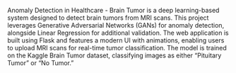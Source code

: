 Anomaly Detection in Healthcare - Brain Tumor is a deep learning-based system designed to detect brain tumors from MRI scans. 
This project leverages Generative Adversarial Networks (GANs) for anomaly detection, alongside Linear Regression for additional validation. 
The web application is built using Flask and features a modern UI with animations, enabling users to upload MRI scans for real-time tumor classification. 
The model is trained on the Kaggle Brain Tumor dataset, classifying images as either “Pituitary Tumor” or “No Tumor.”
